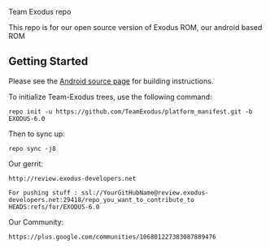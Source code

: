 Team Exodus repo

This repo is for our open source version of Exodus ROM, our android based ROM


Getting Started
---------------

Please see the [Android source page](http://source.android.com/source/index.html) for building instructions.

To initialize Team-Exodus trees, use the following command:

    repo init -u https://github.com/TeamExodus/platform_manifest.git -b EXODUS-6.0

Then to sync up:

    repo sync -j8
    
Our gerrit:

	http://review.exodus-developers.net
    
    For pushing stuff : ssl://YourGitHubName@review.exodus-developers.net:29418/repo_you_want_to_contribute_to HEADS:refs/for/EXODUS-6.0

Our Community:

	https://plus.google.com/communities/106801227383087889476

